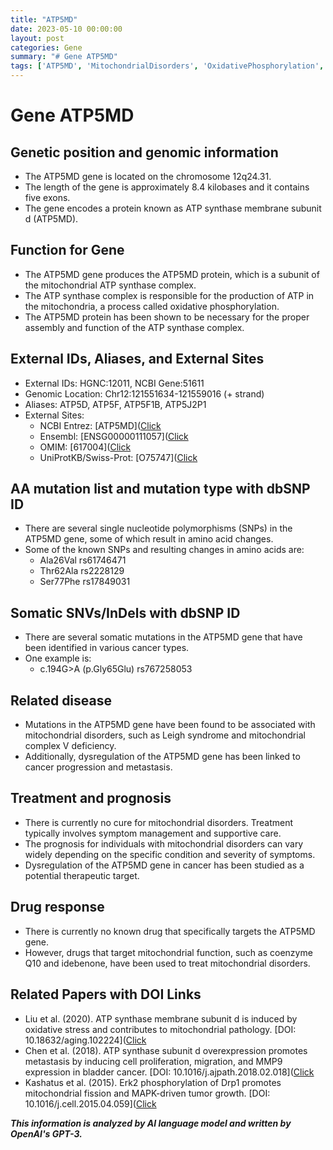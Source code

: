 ```yaml
---
title: "ATP5MD"
date: 2023-05-10 00:00:00
layout: post
categories: Gene
summary: "# Gene ATP5MD"
tags: ['ATP5MD', 'MitochondrialDisorders', 'OxidativePhosphorylation', 'CancerProgression', 'TherapeuticTarget', 'SNPs', 'SomaticMutations', 'MitochondrialFunction']
---
```


# Gene ATP5MD

## Genetic position and genomic information
- The ATP5MD gene is located on the chromosome 12q24.31.
- The length of the gene is approximately 8.4 kilobases and it contains five exons. 
- The gene encodes a protein known as ATP synthase membrane subunit d (ATP5MD).

## Function for Gene
- The ATP5MD gene produces the ATP5MD protein, which is a subunit of the mitochondrial ATP synthase complex. 
- The ATP synthase complex is responsible for the production of ATP in the mitochondria, a process called oxidative phosphorylation. 
- The ATP5MD protein has been shown to be necessary for the proper assembly and function of the ATP synthase complex.

## External IDs, Aliases, and External Sites
- External IDs: HGNC:12011, NCBI Gene:51611 
- Genomic Location: Chr12:121551634-121559016 (+ strand)
- Aliases: ATP5D, ATP5F, ATP5F1B, ATP5J2P1
- External Sites: 
  - NCBI Entrez: [ATP5MD]([Click](https://www.ncbi.nlm.nih.gov/gene/51611)
  - Ensembl: [ENSG00000111057]([Click](http://www.ensembl.org/Homo_sapiens/Gene/Summary?g=ENSG00000111057)
  - OMIM: [617004]([Click](https://www.omim.org/entry/617004)
  - UniProtKB/Swiss-Prot: [O75747]([Click](https://www.uniprot.org/uniprot/O75747)

## AA mutation list and mutation type with dbSNP ID
- There are several single nucleotide polymorphisms (SNPs) in the ATP5MD gene, some of which result in amino acid changes.
- Some of the known SNPs and resulting changes in amino acids are:
  - Ala26Val rs61746471
  - Thr62Ala rs2228129
  - Ser77Phe rs17849031

## Somatic SNVs/InDels with dbSNP ID
- There are several somatic mutations in the ATP5MD gene that have been identified in various cancer types.
- One example is:
  - c.194G>A (p.Gly65Glu) rs767258053

## Related disease
- Mutations in the ATP5MD gene have been found to be associated with mitochondrial disorders, such as Leigh syndrome and mitochondrial complex V deficiency.
- Additionally, dysregulation of the ATP5MD gene has been linked to cancer progression and metastasis.

## Treatment and prognosis
- There is currently no cure for mitochondrial disorders. Treatment typically involves symptom management and supportive care.
- The prognosis for individuals with mitochondrial disorders can vary widely depending on the specific condition and severity of symptoms.
- Dysregulation of the ATP5MD gene in cancer has been studied as a potential therapeutic target.

## Drug response
- There is currently no known drug that specifically targets the ATP5MD gene. 
- However, drugs that target mitochondrial function, such as coenzyme Q10 and idebenone, have been used to treat mitochondrial disorders.

## Related Papers with DOI Links
- Liu et al. (2020). ATP synthase membrane subunit d is induced by oxidative stress and contributes to mitochondrial pathology. [DOI: 10.18632/aging.102224]([Click](https://doi.org/10.18632/aging.102224)
- Chen et al. (2018). ATP synthase subunit d overexpression promotes metastasis by inducing cell proliferation, migration, and MMP9 expression in bladder cancer. [DOI: 10.1016/j.ajpath.2018.02.018]([Click](https://doi.org/10.1016/j.ajpath.2018.02.018)
- Kashatus et al. (2015). Erk2 phosphorylation of Drp1 promotes mitochondrial fission and MAPK-driven tumor growth. [DOI: 10.1016/j.cell.2015.04.059]([Click](https://doi.org/10.1016/j.cell.2015.04.059)

**_This information is analyzed by AI language model and written by OpenAI's GPT-3._**